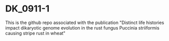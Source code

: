 # DK_0911-1
This is the github repo associated with the publication "Distinct life histories impact dikaryotic genome evolution in the rust fungus Puccinia striiformis causing stripe rust in wheat"
